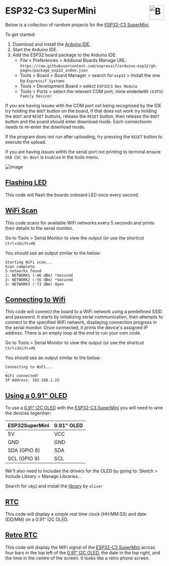 # ESP32-C3 SuperMini <a href='https://ko-fi.com/christianjameswatkins' target='_blank'><img height='35' align='right' style='border:0px;height:46px;' src='https://storage.ko-fi.com/cdn/kofi1.png?v1' border='0' alt='Buy Me a Coffee at ko-fi.com' /></a>

Below is a collection of random projects for the [ESP32-C3 SuperMini](https://www.aliexpress.com/item/1005007446928015.html).

To get started:
1. Download and install the [Arduino IDE](https://www.arduino.cc/en/software/).
2. Start the Arduino IDE.
3. Add the ESP32 board package to the Arduino IDE:
   - File > Preferences > Addional Boards Manage URL: `https://raw.githubusercontent.com/espressif/arduino-esp32/gh-pages/package_esp32_index.json`
   - Tools > Board > Board Manager > search for `esp32` > Install the one by `Espressif Systems`
   - Tools > Development Board > select `ESP32C3 Dev Module`
   - Tools > Ports > select the relevant COM port, mine endedwith `(ESP32 Family Device)`
  
If you are having issues with the COM port not being recognised by the IDE try holding the `BOOT` button on the board, if that does not work try holding the `BOOT` and `RESET` buttons, release the `RESET` button, then release the `BOOT` button and the poard should enter download mode. Each connectionm needs to re-enter the download mode.

If the program does not run after uploading, try pressing the `RESET` button to execute the upload.

If you are having issues withh the serial port not printing to terminal ensure `USB CDC On Boot` is `Enabled` in the tools menu.

![image](https://github.com/user-attachments/assets/a565b22a-f6f6-4872-aef1-8c2c9e4095b3)


## [Flashing LED](LED_Flash.ino)

This code will flash the boards onboard LED once every second.

## [WiFi Scan](WiFi_Scan.ino)

This code scans for available WiFi networks every 5 seconds and prints their details to the serial monitor. 

Go to Tools > Serial Monitor to view the output (or use the shortcut `Ctrl`+`Shift`+`M`)

You should see an output similar to the below:
```
Starting WiFi scan...
Scan complete
5 networks found
1: NETWORK1 (-46 dBm) *Secured
2: NETWORK2 (-56 dBm) *Secured
3: NETWORK3 (-73 dBm) Open
```

## [Connecting to Wifi](WiFi_Connect.ino)

This code will connect the board to a WiFi network using a predefined SSID and password. It starts by initializing serial communication, then attempts to connect to the specified WiFi network, displaying connection progress in the serial monitor. Once connected, it prints the device's assigned IP address. There is an empty loop at the end to run your own code.

Go to Tools > Serial Monitor to view the output (or use the shortcut `Ctrl`+`Shift`+`M`)

You should see an output similar to the below:
```
Connecting to WiFi...
.
WiFi connected!
IP Address: 192.168.1.22
```

## [Using a 0.91" OLED](0.91"_OLED.ino)

To use a [0.91" I2C OLED](https://www.aliexpress.com/item/1005006365845676.html) with the [ESP32-C3 SuperMini](https://www.aliexpress.com/item/1005007446928015.html) you will need to wire the devices togerther:

| ESP32SuperMini | 0.91" OLED |
| -------------- | ---------- |
| 5V | VCC |
| GND | GND |
| SDA (GPIO 8) | SDA |
| SCL (GPIO 9) | SCL |

We'll also need to includee the drivers for the OLED by going to:
Sketch > Include Library > Manage Libraries...

Search for `u8g2` and install the [library](https://github.com/olikraus/u8g2) by `oliver`

## [RTC](RTC.ino)

This code will display a simple real time clock (HH:MM:SS) and date (DD/MM) on a 0.91" I2C OLED.

## [Retro RTC](RetroRTC.ino)

This code will display the WiFi signal of the [ESP32-C3 SuperMini](https://www.aliexpress.com/item/1005007446928015.html) across four bars in the top left of the [0.91" I2C OLED](https://www.aliexpress.com/item/1005006365845676.html), the date in the top right, and the time in the centre of the screen. It looks like a retro phone screen.
